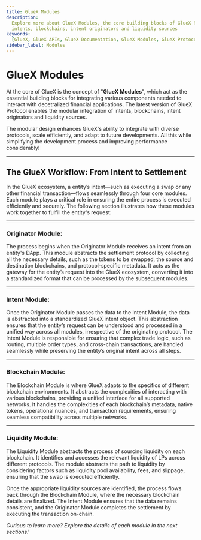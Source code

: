 ```yaml
---
title: GlueX Modules
description:
  Explore more about GlueX Modules, the core building blocks of GlueX Protocol that enable efficient integration of
  intents, blockchains, intent originators and liquidity sources
keywords:
  [GlueX, GlueX APIs, GlueX Documentation, GlueX Modules, GlueX Protocol, Originator, Intent, Blockchain, Liquidity]
sidebar_label: Modules
---
```


<head>
    <!-- Meta -->
    <meta charset="UTF-8"/>
    <meta name="viewport" content="width=device-width, initial-scale=1.0"/>
    <meta name="description" content="Explore more about GlueX Modules, the core building blocks of GlueX Protocol that enable efficient integration of intents, blockchains, intent originators and liquidity sources" />
    <meta name="keywords" content="GlueX modules, modules, modules GlueX Protocol, GlueX modules, GlueX Docs, originator, Docs, Decentralized Finance, Blockchain, dApps, API suite, cross-chain, liquidity aggregation" />
    <meta name="author" content="GlueX Protocol" />
    <!-- Open Graph -->
    <meta property="og:title" content="Modules | GlueX Protocol" />
    <meta property="og:description" content="Explore more about GlueX Modules, the core building blocks of GlueX Protocol that enable efficient integration of intents, blockchains, intent originators and liquidity sources" />
    <meta property="og:image" content="https://docs.gluex.xyz/banner.jpg" />
    <meta property="og:url" content="https://docs.gluex.xyz/gluex-protocol/gluex-modules/" />
    <meta property="og:type" content="website" />
    <!-- Twitter -->
    <meta name="twitter:title" content="Modules | GlueX Protocol" />
    <meta name="twitter:url" content="https://docs.gluex.xyz/gluex-protocol/gluex-modules/" />
    <meta name="twitter:description" content="Explore more about GlueX Modules, the core building blocks of GlueX Protocol that enable efficient integration of intents, blockchains, intent originators and liquidity sources" />
    <meta name="twitter:image" content="https://docs.gluex.xyz/banner.jpg" />
    <meta name="twitter:card" content="https://docs.gluex.xyz/banner.jpg" />
</head>


# GlueX Modules

At the core of GlueX is the concept of "**GlueX Modules**", which act as the essential building blocks for integrating
various components needed to interact with decetralized financial applications. The latest version of GlueX Protocol
enables the modular integration of intents, blockchains, intent originators and liquidity sources.

The modular design enhances GlueX's ability to integrate with diverse protocols, scale efficiently, and adapt to future
developments. All this while simplifying the development process and improving performance considerably!

---

## The GlueX Workflow: From Intent to Settlement

In the GlueX ecosystem, a entity’s intent—such as executing a swap or any other financial transaction—flows seamlessly
through four core modules. Each module plays a critical role in ensuring the entire process is executed efficiently and
securely. The following section illustrates how these modules work together to fulfill the entity's request:

---

### Originator Module:

The process begins when the Originator Module receives an intent from an entity's DApp. This module abstracts the
settlement protocol by collecting all the necessary details, such as the tokens to be swapped, the source and
destination blockchains, and protocol-specific metadata. It acts as the gateway for the entity’s request into the GlueX
ecosystem, converting it into a standardized format that can be processed by the subsequent modules.

---

### Intent Module:

Once the Originator Module passes the data to the Intent Module, the data is abstracted into a standardized GlueX intent
object. This abstraction ensures that the entity’s request can be understood and processed in a unified way across all
modules, irrespective of the originating protocol. The Intent Module is responsible for ensuring that complex trade
logic, such as routing, multiple order types, and cross-chain transactions, are handled seamlessly while preserving the
entity’s original intent across all steps.

---

### Blockchain Module:

The Blockchain Module is where GlueX adapts to the specifics of different blockchain environments. It abstracts the
complexities of interacting with various blockchains, providing a unified interface for all supported networks. It
handles the complexities of each blockchain’s metadata, native tokens, operational nuances, and transaction
requirements, ensuring seamless compatibility across multiple networks.

---

### Liquidity Module:

The Liquidity Module abstracts the process of sourcing liquidity on each blockchain. It identifies and accesses the
relevant liquidity of LPs across different protocols. The module abstracts the path to liquidity by considering factors
such as liquidity pool availability, fees, and slippage, ensuring that the swap is executed efficiently.

Once the appropriate liquidity sources are identified, the process flows back through the Blockchain Module, where the
necessary blockchain details are finalized. The Intent Module ensures that the data remains consistent, and the
Originator Module completes the settlement by executing the transaction on-chain.

_Curious to learn more? Explore the details of each module in the next sections!_
